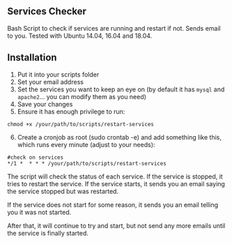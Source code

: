 ## Services Checker

Bash Script to check if services are running and restart if not. Sends email to you.
Tested with Ubuntu 14.04, 16.04 and 18.04.

## Installation

1. Put it into your scripts folder
2. Set your email address
3. Set the services you want to keep an eye on (by default it has `mysql` and `apache2`... you can modify them as you need)
4. Save your changes
5. Ensure it has enough privilege to run:

```
chmod +x /your/path/to/scripts/restart-services
```

6. Create a cronjob as root (sudo crontab -e)  and add something like this, which runs every minute (adjust to your needs):



```
#check on services
*/1 *  * * * /your/path/to/scripts/restart-services

```

The script will check the status of each service. If the service is stopped, it tries to restart the service. If the service starts, it sends you an email saying the service stopped but was restarted.

If the service does not start for some reason, it sends you an email telling you it was not started.

After that, it will continue to try and start, but not send any more emails until the service is finally started.
